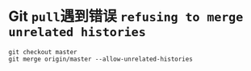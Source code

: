 # Git `pull`遇到错误 `refusing to merge unrelated histories`

```shell
git checkout master
git merge origin/master --allow-unrelated-histories
```
